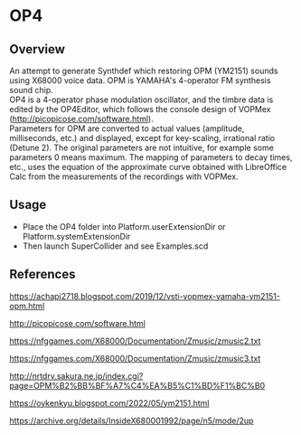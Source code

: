 # OP4

## Overview
An attempt to generate Synthdef which restoring OPM (YM2151) sounds using X68000 voice data. OPM is YAMAHA's 4-operator FM synthesis sound chip.
<br>
OP4 is a 4-operator phase modulation oscillator, and the timbre data is edited by the OP4Editor, which follows the console design of VOPMex (http://picopicose.com/software.html).
<br>
Parameters for OPM are converted to actual values (amplitude, milliseconds, etc.) and displayed, except for key-scaling, irrational ratio (Detune 2). The original parameters are not intuitive, for example some parameters 0 means maximum. The mapping of parameters to decay times, etc., uses the equation of the approximate curve obtained with LibreOffice Calc from the measurements of the recordings with VOPMex.

## Usage
- Place the OP4 folder into Platform.userExtensionDir or Platform.systemExtensionDir
- Then launch SuperCollider and see Examples.scd

## References

https://achapi2718.blogspot.com/2019/12/vsti-vopmex-yamaha-ym2151-opm.html

http://picopicose.com/software.html

https://nfggames.com/X68000/Documentation/Zmusic/zmusic2.txt

https://nfggames.com/X68000/Documentation/Zmusic/zmusic3.txt

http://nrtdrv.sakura.ne.jp/index.cgi?page=OPM%B2%BB%BF%A7%C4%EA%B5%C1%BD%F1%BC%B0

https://oykenkyu.blogspot.com/2022/05/ym2151.html

https://archive.org/details/InsideX680001992/page/n5/mode/2up